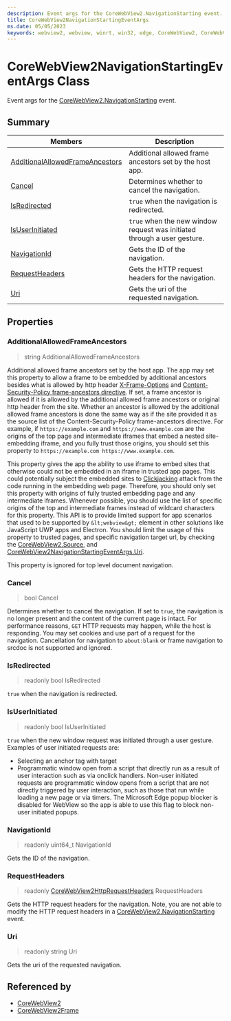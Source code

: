 ```yaml
---
description: Event args for the CoreWebView2.NavigationStarting event.
title: CoreWebView2NavigationStartingEventArgs
ms.date: 05/05/2023
keywords: webview2, webview, winrt, win32, edge, CoreWebView2, CoreWebView2Controller, browser control, edge html, CoreWebView2NavigationStartingEventArgs
---
```


# CoreWebView2NavigationStartingEventArgs Class



Event args for the [CoreWebView2.NavigationStarting](corewebview2.md#navigationstarting) event.

## Summary

Members|Description
--|--
[AdditionalAllowedFrameAncestors](#additionalallowedframeancestors) | Additional allowed frame ancestors set by the host app.
[Cancel](#cancel) | Determines whether to cancel the navigation.
[IsRedirected](#isredirected) | `true` when the navigation is redirected.
[IsUserInitiated](#isuserinitiated) | `true` when the new window request was initiated through a user gesture.
[NavigationId](#navigationid) | Gets the ID of the navigation.
[RequestHeaders](#requestheaders) | Gets the HTTP request headers for the navigation.
[Uri](#uri) | Gets the uri of the requested navigation.

## Properties

### AdditionalAllowedFrameAncestors

>  string AdditionalAllowedFrameAncestors

Additional allowed frame ancestors set by the host app.
The app may set this property to allow a frame to be embedded by additional ancestors besides what is allowed by http header [X-Frame-Options](https://developer.mozilla.org/docs/Web/HTTP/Headers/X-Frame-Options) and [Content-Security-Policy frame-ancestors directive](https://developer.mozilla.org/docs/Web/HTTP/Headers/Content-Security-Policy/frame-ancestors).
If set, a frame ancestor is allowed if it is allowed by the additional allowed frame ancestors or original http header from the site.
Whether an ancestor is allowed by the additional allowed frame ancestors is done the same way as if the site provided it as the source list of the Content-Security-Policy frame-ancestors directive.
For example, if `https://example.com` and `https://www.example.com` are the origins of the top page and intermediate iframes that embed a nested site-embedding iframe, and you fully trust those origins, you should set this property to `https://example.com https://www.example.com`.

This property gives the app the ability to use iframe to embed sites that otherwise could not be embedded in an iframe in trusted app pages.
This could potentially subject the embedded sites to [Clickjacking](https://wikipedia.org/wiki/Clickjacking) attack from the code running in the embedding web page. Therefore, you should only set this property with origins of fully trusted embedding page and any intermediate iframes.
Whenever possible, you should use the list of specific origins of the top and intermediate frames instead of wildcard characters for this property.
This API is to provide limited support for app scenarios that used to be supported by `&lt;webview&gt;` element in other solutions like JavaScript UWP apps and Electron.
You should limit the usage of this property to trusted pages, and specific navigation target url, by checking the [CoreWebView2.Source](corewebview2.md#source), and [CoreWebView2NavigationStartingEventArgs.Uri](corewebview2navigationstartingeventargs.md#uri).

This property is ignored for top level document navigation.

### Cancel

>  bool Cancel

Determines whether to cancel the navigation.
If set to `true`, the navigation is no longer present and the content of the current page is intact. For performance reasons, `GET` HTTP requests may happen, while the host is responding. You may set cookies and use part of a request for the navigation. Cancellation for navigation to `about:blank` or frame navigation to srcdoc is not supported and ignored.

### IsRedirected

> readonly  bool IsRedirected

`true` when the navigation is redirected.

### IsUserInitiated

> readonly  bool IsUserInitiated

`true` when the new window request was initiated through a user gesture.
Examples of user initiated requests are:
- Selecting an anchor tag with target
- Programmatic window open from a script that directly run as a result of user interaction such as via onclick handlers.
Non-user initiated requests are programmatic window opens from a script that are not directly triggered by user interaction, such as those that run while loading a new page or via timers.
The Microsoft Edge popup blocker is disabled for WebView so the app is able to use this flag to block non-user initiated popups.

### NavigationId

> readonly  uint64_t NavigationId

Gets the ID of the navigation.

### RequestHeaders

> readonly  [CoreWebView2HttpRequestHeaders](corewebview2httprequestheaders.md) RequestHeaders

Gets the HTTP request headers for the navigation.
Note, you are not able to modify the HTTP request headers in a [CoreWebView2.NavigationStarting](corewebview2.md#navigationstarting) event.

### Uri

> readonly  string Uri

Gets the uri of the requested navigation.






## Referenced by

- [CoreWebView2](corewebview2.md)
- [CoreWebView2Frame](corewebview2frame.md)
